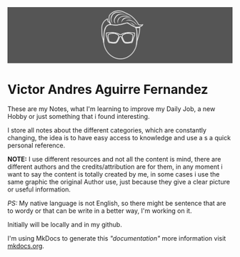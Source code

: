 ![logo_Banner.png](img/logo_Banner.png)

# Victor Andres Aguirre Fernandez

These are my Notes, what I'm learning to improve my Daily Job, a new Hobby or just something that i found interesting.

I store all notes about the different categories, which are constantly changing, the idea is to have easy access to knowledge and use a s a quick personal reference.

**NOTE:** I use different resources and not all the content is mind, there are different authors and the credits/attribution are for them, in any moment i want to say the content is totally created by me, in some cases i use the same graphic the original Author use, just because they give a clear picture or useful information.

*PS:* My native language is not English, so there might be sentence that are to wordy or that can be write in a better way, I'm working on it.

Initially will be locally and in my github.

I'm using MkDocs to generate this *"documentation"* more information visit [mkdocs.org](https://mkdocs.org).
